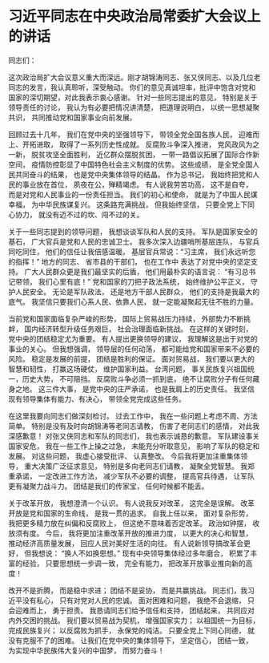# 习近平同志在中央政治局常委扩大会议上的讲话

同志们：

这次政治局扩大会议意义重大而深远。刚才胡锦涛同志、张又侠同志、以及几位老同志的发言，我认真聆听，深受触动。
你们的意见真诚坦率，批评中饱含对党和国家的深切期望，对此我表示衷心感谢。
针对一些同志提出的意见，
特别是关于领导责任的讨论，
我认为有必要把情况讲清楚，
把道理说明白，
以统一思想凝聚共识，
共同推动党和国家事业向前发展。

回顾过去十几年，
我们在党中央的坚强领导下，
带领全党全国各族人民，
迎难而上、开拓进取，
取得了一系列历史性成就。
反腐败斗争深入推进，
党风政风为之一新，
脱贫攻坚全面胜利，
近亿群众摆脱贫困，
一带一路倡议拓展了国际合作新空间，
疫情防控彰显了中国特色社会主义制度的优势。
这些成绩，
是全党全国人民共同奋斗的结果，
也是党中央集体领导的结晶。
作为总书记，
我始终把党和人民的事业放在首位，
夙夜在公，殚精竭虑。
有人说我劳苦功高，
这不是自夸，
而是对党和人民事业的一份责任担当。
我们的初心和使命，
就是为了中国人民谋幸福，
为中华民族谋复兴。
这条路充满挑战，
但我始终坚信，
只要全党上下同心协力，
就没有迈不过的坎、闯不过的关。

关于一些同志提到的领导问题，
我想谈谈军队和人民的支持。
军队是国家安全的基石，
广大官兵是党和人民的忠诚卫士。
我多次深入边疆哨所基层连队，
与官兵同吃同住，
他们的信任让我倍感温暖。
基层官兵常说：“习主席，
我们永远听您的指挥！”
地方的同志、
省市县的干部们，
也在工作中
表达了对党中央的坚定支持。
广大人民群众更是我们最坚实的后盾，
他们用最朴实的语言说：
“有习总书记带领，
我们心里有底！”
党和国家的刀把子政法系统，
始终维护公平正义，
守护人民安全。
无论是军队政法，
还是地方干部人民群众，
他们的支持是我最大的底气。
我坚信只要我们心系人民、依靠人民，
就一定能凝聚起无往不胜的力量。

当前党和国家面临复杂严峻的形势，
国际上贸易战压力持续，
外部势力不断挑衅，
国内经济转型升级任务艰巨，
社会治理面临新挑战。
在这样的关键时刻，
党中央的团结稳定尤为重要。
有人提出更换领导的建议，
我理解这是出于对党的事业的关心。
但我想强调，
领导层的任何动荡，
都可能给党和国家带来不必要的风险。
稳定是发展的前提，
团结是胜利的保证。
面对贸易战，
我们要以更大的智慧和韧性，
打赢这场硬仗，
维护国家利益。
台湾问题，
事关民族复兴祖国统一，历史大势，
不可阻挡。
反腐败斗争必须一抓到底，
绝不让腐败分子有任何藏身之地。
这三件大事，
是党中央的庄严承诺，
也是我肩上的历史责任。
我坚信现有领导集体有能力、有决心，
带领全党完成这些任务。

在这里我要向同志们做深刻检讨。
过去工作中，
我在一些问题上考虑不周、方法简单。
特别是没有及时向胡锦涛等老同志请教，
伤害了老同志们的感情，
对此我深感歉意！
对张又侠同志和军队的同志们，
我也表示诚恳的歉意。
军队建设事关国家安危，
我在一些工作上操之过急，
未能充分听取意见，
影响了军队的稳定和发展。
对这些问题，
我虚心接受批评、
认真整改。
今后我将更加注重集体领导，
重大决策广泛征求意见，
特别是多向老同志们请教，
凝聚全党智慧。
我郑重承诺，
一定改进工作方法，
减少军队不必要的调整，
提高官兵待遇，
让军队更有凝聚力战斗力。
团结是我们的传家宝，
任何时候都不能丢。

关于改革开放，
我想澄清一个认识。
有人说我反对改革，
这完全是误解。
改革开放是党和国家的生命线，
是我一贯的追求。
自我上任以来，
面对复杂形势，
我把更多精力放在纠偏和反腐败上，
但这绝不意味着否定改革。
政治如钟摆，
收放须有度。
今后，
我将更加注重改革开放的推进力度，
以更大的决心和智慧，
推动经济高质量发展，
回应人民对美好生活的向往。
有人说新领导搞改革会更好，
但我想说：
“换人不如换思想。”
现有中央领导集体经过多年磨合，
积累了丰富的经验，
只要思想统一步调一致，
完全有能力，
把改革开放事业推向新的高度！

改开不是折腾，
而是稳中求进；
团结不是妥协，
而是共赢挑战。
同志们，我习近平没有私心，
只有对党对人民的忠诚。
面对困难和问题，
我绝不会退缩，
只会迎难而上，
勇于担责。
我恳请同志们给予信任和支持，
团结起来，
共同应对内外交困的挑战。
我们要以贸易战为契机，
增强国家实力；
以祖国统一为目标，完成民族复兴；
以反腐败为抓手，
永保党的纯洁。
只要全党上下同心同德，
就没有克服不了的困难。
让我们在党中央的集体领导下，
坚定信心，
团结一致，
为实现中华民族伟大复兴的中国梦，
而努力奋斗！
